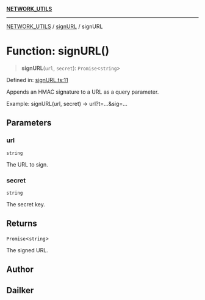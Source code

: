 [**NETWORK_UTILS**](../../README.md)

***

[NETWORK_UTILS](../../README.md) / [signURL](../README.md) / signURL

# Function: signURL()

> **signURL**(`url`, `secret`): `Promise`\<`string`\>

Defined in: [signURL.ts:11](https://github.com/dailker/everyutil/blob/2a1290e25c1270a5e1af64099b97f8d5fc086e59/src/network/signURL.ts#L11)

Appends an HMAC signature to a URL as a query parameter.

Example: signURL(url, secret) → url?t=...&sig=...

## Parameters

### url

`string`

The URL to sign.

### secret

`string`

The secret key.

## Returns

`Promise`\<`string`\>

The signed URL.

## Author

## Dailker
